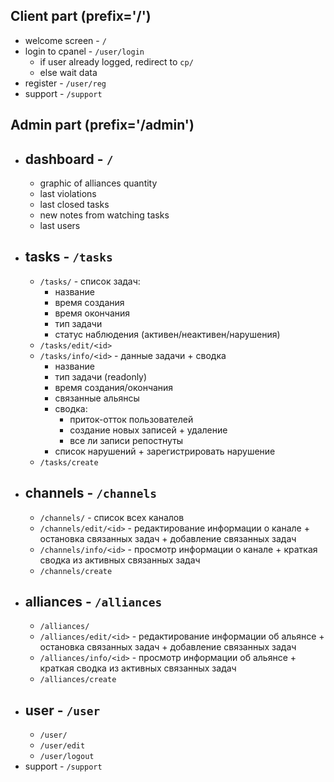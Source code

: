 ## Client part (prefix='/')
- welcome screen - `/`
- login to cpanel - `/user/login`
  - if user already logged, redirect to `cp/`
  - else wait data
- register - `/user/reg`
- support - `/support`

## Admin part (prefix='/admin')
- dashboard - `/`
  - 
  - graphic of alliances quantity
  - last violations
  - last closed tasks
  - new notes from watching tasks
  - last users
- tasks - `/tasks`
  - 
  - `/tasks/` - список задач:
    - название
    - время создания
    - время окончания
    - тип задачи
    - статус наблюдения (активен/неактивен/нарушения)
  - `/tasks/edit/<id>`
  - `/tasks/info/<id>` - данные задачи + сводка
    - название
    - тип задачи (readonly)
    - время создания/окончания
    - связанные альянсы
    - сводка:
      - приток-отток пользователей
      - создание новых записей + удаление
      - все ли записи репостнуты
    - список нарушений + зарегистрировать нарушение
  - `/tasks/create`
- channels - `/channels`
  - 
  - `/channels/` - список всех каналов
  - `/channels/edit/<id>` - редактирование информации о канале + остановка связанных задач + добавление связанных задач
  - `/channels/info/<id>` - просмотр информации о канале + краткая сводка из активных связанных задач
  - `/channels/create`
- alliances - `/alliances`
  - 
  - `/alliances/`
  - `/alliances/edit/<id>` - редактирование информации об альянсе + остановка связанных задач + добавление связанных задач
  - `/alliances/info/<id>` - просмотр информации об альянсе + краткая сводка из активных связанных задач
  - `/alliances/create`
- user - `/user`
  - 
  - `/user/`
  - `/user/edit`
  - `/user/logout`
- support - `/support`
